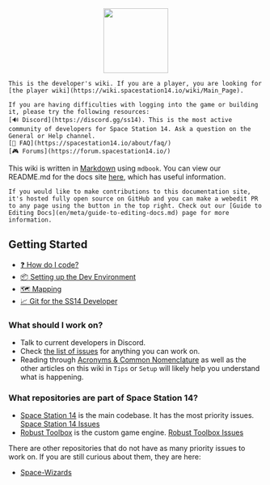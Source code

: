 <img src="en/assets/misc/icon-trans.svg" width=128 style="margin-left:auto;margin-right:auto;display:block"/>

```admonish warning "Players beware"
This is the developer's wiki. If you are a player, you are looking for [the player wiki](https://wiki.spacestation14.io/wiki/Main_Page).
```

```admonish question "Technical Issues"
If you are having difficulties with logging into the game or building it, please try the following resources:
[🔊 Discord](https://discord.gg/ss14). This is the most active community of developers for Space Station 14. Ask a question on the General or Help channel.
[📲 FAQ](https://spacestation14.io/about/faq/)
[🎮 Forums](https://forum.spacestation14.io/)
```

This wiki is written in [Markdown](https://docs.requarks.io/en/editors/markdown) using `mdbook`. You can view our README.md for the docs site [here](https://github.com/space-wizards/docs/blob/master/README.md), which has useful information.

```admonish info "Making contributions"
If you would like to make contributions to this documentation site, it's hosted fully open source on GitHub and you can make a webedit PR to any page using the button in the top right. Check out our [Guide to Editing Docs](en/meta/guide-to-editing-docs.md) page for more information.
```

## Getting Started

- [:question: How do I code?](en/general-development/setup/howdoicode.md)
- [:package: Setting up the Dev Environment](en/general-development/setup/setting-up-a-development-environment.md)
- [:world_map: Mapping](en/space-station-14/mapping.md)
- [:chart_with_upwards_trend: Git for the SS14 Developer](en/general-development/setup/git-for-the-ss14-developer.md)

### What should I work on?

* Talk to current developers in Discord.
* Check [the list of issues](https://github.com/space-wizards/space-station-14/issues?q=is%3Aissue+is%3Aopen+sort%3Aupdated-desc) for anything you can work on.
* Reading through [Acronyms & Common Nomenclature](en/general-development/codebase-info/acronyms-and-nomenclature.md) as well as the other articles on this wiki in `Tips` or `Setup` will likely help you understand what is happening.

### What repositories are part of Space Station 14?
* [Space Station 14](https://github.com/space-wizards/space-station-14) is the main codebase. It has the most priority issues. [Space Station 14 Issues](https://github.com/space-wizards/space-station-14/issues?q=is%3Aissue+is%3Aopen+sort%3Aupdated-desc)
* [Robust Toolbox](https://github.com/space-wizards/RobustToolbox) is the custom game engine. [Robust Toolbox Issues](https://github.com/space-wizards/RobustToolbox/issues)

There are other repositories that do not have as many priority issues to work on. If you are still curious about them, they are here:
- [Space-Wizards](https://github.com/space-wizards) 
